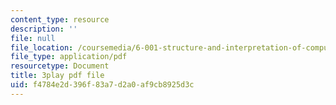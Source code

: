 ```yaml
---
content_type: resource
description: ''
file: null
file_location: /coursemedia/6-001-structure-and-interpretation-of-computer-programs-spring-2005/f4784e2d396f83a7d2a0af9cb8925d3c_GReBwkGFZcs.pdf
file_type: application/pdf
resourcetype: Document
title: 3play pdf file
uid: f4784e2d-396f-83a7-d2a0-af9cb8925d3c
---
```

